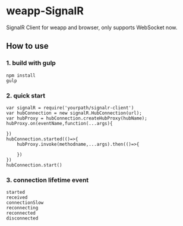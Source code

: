# weapp-SignalR
SignalR Client for weapp and browser, only supports WebSocket now.
## How to use
### 1. build with gulp
    npm install
    gulp
### 2. quick start  
    var signalR = require('yourpath/signalr-client')
    var hubConnection = new signalR.HubConnection(url);
    var hubProxy = hubConnection.createHubProxy(hubName);
    hubProxy.on(eventName,function(...args){

    })
    hubConnection.started(()=>{
        hubProxy.invoke(methodname,...args).then(()=>{

        })
    })
    hubConnection.start()

### 3. connection lifetime event
    started
    received
    connectionSlow
    reconnecting
    reconnected
    disconnected


